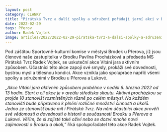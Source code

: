 ```yaml
---
layout: post
category: CLANKY
title: "Pirátská Tvrz a další spolky a sdružení pořádají jarní akci v Brodku u Přerova"
date: 2022-02-29
tags: Přerov
author: Radek Vojtek
image: articles/2022/2022-02-29-piratska-tvrz-a-dalsi-spolky-a-sdruzeni-poradaji-jarni-akci-v-brodku-u-prerova.jpg  #751x422 pixelu
---
```


Pod záštitou Sportovně-kulturní komise v městysi Brodek u Přerova, jíž jsou členové naše zastupitelka v Brodku Pavlína Procházková a předseda MS Pirátská Tvrz Radek Vojtek, se uskuteční akce Vítání jara aktivním způsobem. Účastníci této akce zapojí své smysly, prokáží své dovednosti, bystrou mysl a tělesnou kondici. Akce vznikla jako spolupráce napříč všemi spolky a sdruženími v Brodku u Přerova a Lukové.

*„Akce Vítání jara aktivním způsobem proběhne v neděli 6. března 2022 od 13 hodin. Start a cíl akce je v areálu střediska skautu. Aktivní procházkou se projde 10 stanovišť rozmístěných různě po celém městysi. Na každém stanovišti bude připraveno k plnění rozličné množství činností a úkolů. Jedno ze stanovišť bude mít i Pirátská Tvrz. Na něm účastníci akce prověří své vědomosti a dovednosti o historii a současnosti Brodku u Přerova a Lukové. Věřím, že si zajisté také oživí nebo se dozví mnohé nové zajímavosti o Brodku a okolí,“* říká spolupořadatel této akce Radek Vojtek.
